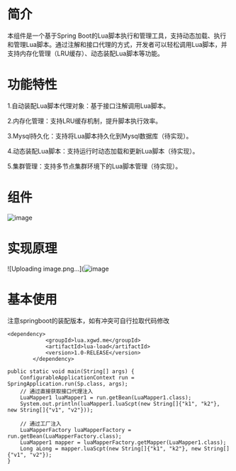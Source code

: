 
# 简介
本组件是一个基于Spring Boot的Lua脚本执行和管理工具，支持动态加载、执行和管理Lua脚本。通过注解和接口代理的方式，开发者可以轻松调用Lua脚本，并支持内存化管理（LRU缓存）、动态装配Lua脚本等功能。

# 功能特性
1.自动装配Lua脚本代理对象：基于接口注解调用Lua脚本。

2.内存化管理：支持LRU缓存机制，提升脚本执行效率。

3.Mysql持久化：支持将Lua脚本持久化到Mysql数据库（待实现）。

4.动态装配Lua脚本：支持运行时动态加载和更新Lua脚本（待实现）。

5.集群管理：支持多节点集群环境下的Lua脚本管理（待实现）。


# 组件
![image](https://github.com/user-attachments/assets/17516334-e121-40bd-9486-a93f90db8368)

# 实现原理
![Uploading image.png…](![image](https://github.com/user-attachments/assets/05177cbd-7769-4cb2-a321-073ac69312b5)

# 基本使用
注意springboot的装配版本，如有冲突可自行拉取代码修改
```
<dependency>
            <groupId>lua.xgwd.me</groupId>
            <artifactId>lua-load</artifactId>
            <version>1.0-RELEASE</version>
        </dependency>
```

``` 
public static void main(String[] args) {
    ConfigurableApplicationContext run = SpringApplication.run(Sp.class, args);
    // 通过直接获取接口代理注入
    LuaMapper1 luaMapper1 = run.getBean(LuaMapper1.class);
    System.out.println(luaMapper1.luaScpt(new String[]{"k1", "k2"}, new String[]{"v1", "v2"}));

    // 通过工厂注入
    LuaMapperFactory luaMapperFactory = run.getBean(LuaMapperFactory.class);
    LuaMapper1 mapper = luaMapperFactory.getMapper(LuaMapper1.class);
    Long aLong = mapper.luaScpt(new String[]{"k1", "k2"}, new String[]{"v1", "v2"});
}
```
